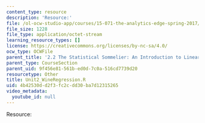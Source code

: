 ```yaml
---
content_type: resource
description: 'Resource:'
file: /ol-ocw-studio-app/courses/15-071-the-analytics-edge-spring-2017/4b42530dd2f3fc2cdd30ba7d12315265_Unit2_WineRegression.R
file_size: 1228
file_type: application/octet-stream
learning_resource_types: []
license: https://creativecommons.org/licenses/by-nc-sa/4.0/
ocw_type: OCWFile
parent_title: '2.2 The Statistical Sommelier: An Introduction to Linear Regression'
parent_type: CourseSection
parent_uid: 9f456e81-561b-ed0d-7c0a-516cd7739d20
resourcetype: Other
title: Unit2_WineRegression.R
uid: 4b42530d-d2f3-fc2c-dd30-ba7d12315265
video_metadata:
  youtube_id: null
---
```

Resource: